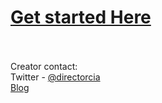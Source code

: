 # [Get started Here](https://github.com/directorcia/Office365/wiki)<br/><br/>
Creator contact:<br/>
Twitter - [@directorcia](https://www.twitter.com/directorcia)<br/>
[Blog](https://blog.ciaops.com)
